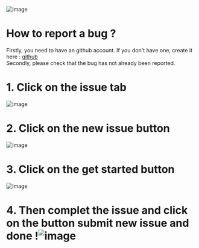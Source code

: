 ![image](https://user-images.githubusercontent.com/38684155/122690121-eefc4600-d227-11eb-85ad-990cb21b1528.png)

# How to report a bug ?

Firstly, you need to have an github account. If you don't have one, create it here : [github](https://github.com/join)<br/>
Secondly, please check that the bug has not already been reported.

# 1. Click on the issue tab

![image](https://user-images.githubusercontent.com/38684155/122690322-23243680-d229-11eb-94a3-9b8b84389735.png)

# 2. Click on the new issue button
![image](https://user-images.githubusercontent.com/38684155/122690335-38996080-d229-11eb-85b1-b093654a4bfe.png)

# 3. Click on the get started button
![image](https://user-images.githubusercontent.com/38684155/122690348-523aa800-d229-11eb-8e36-772c0a1c9bde.png)

# 4. Then complet the issue and click on the button submit new issue and done !![image](https://user-images.githubusercontent.com/38684155/122690374-78f8de80-d229-11eb-889a-2cf45e5f6fc4.png)
